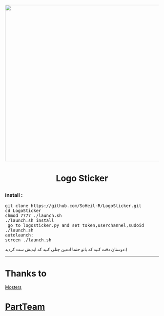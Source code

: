 <p align="center"> <img src="http://uupload.ir/files/1lm_sohei_ds.png" width="512">
<h1><p align="center"> Logo Sticker


<h3 align="left"> <strong>install :</strong>
</h3>

<pre>
<span>git clone https://github.com/SoHeil-R/LogoSticker.git</span>
<span>cd LogoSticker</span>
<span>chmod 7777 ./launch.sh</span>
<span>./launch.sh install</span>
<span> go to logosticker.py and set token,userchannel,sudoid</span>
<span>./launch.sh </span>
<span>autolaunch:</span>
<span>screen ./launch.sh </span>
</pre>
دوستان دقت کنید که باتو حتما ادمین چنلی کنید که ایدیش ست کردید:)
* * *
# Thanks to
[Mosters](https://t.me/api_monsters)

# [PartTeam](https://t.me/PartTeam)
